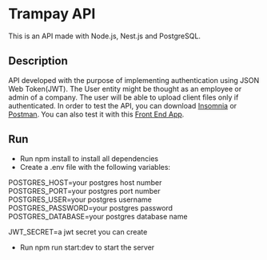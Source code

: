 # Trampay API

This is an API made with Node.js, Nest.js and PostgreSQL.

## Description

API developed with the purpose of implementing authentication using JSON Web Token(JWT). The User entity might be thought as an employee or admin
of a company. The user will be able to upload client files only if authenticated. In order to test the API, you can download [Insomnia](https://insomnia.rest/download) or [Postman](https://www.postman.com/). You can also test it with this [Front End App](https://github.com/leonardo-alm/App--Trampay).

## Run

- Run npm install to install all dependencies
- Create a .env file with the following variables:

POSTGRES_HOST=your postgres host number<br />
POSTGRES_PORT=your postgres port number<br />
POSTGRES_USER=your postgres username<br />
POSTGRES_PASSWORD=your postgres password<br />
POSTGRES_DATABASE=your postgres database name<br />

JWT_SECRET=a jwt secret you can create<br />

- Run npm run start:dev to start the server
